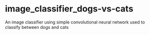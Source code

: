 # image_classifier_dogs-vs-cats
An image classifier using simple convolutional neural network used to classify between dogs and cats
